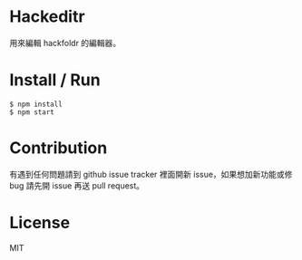 # Hackeditr

用來編輯 hackfoldr 的編輯器。

# Install / Run

```shell
$ npm install
$ npm start
```

# Contribution

有遇到任何問題請到 github issue tracker 裡面開新 issue，如果想加新功能或修 bug 請先開 issue 再送 pull request。

# License

MIT
